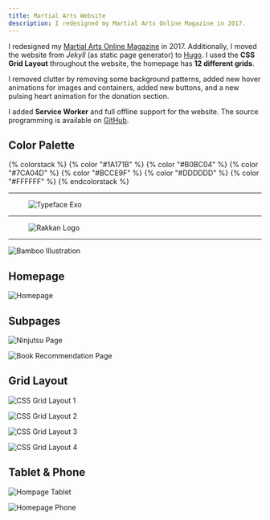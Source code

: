 ```yaml
---
title: Martial Arts Website
description: I redesigned my Martial Arts Online Magazine in 2017.
---
```


I redesigned my [Martial Arts Online Magazine](https://www.kogakure.de/) in 2017. Additionally, I moved the website from _Jekyll_ (as static page generator) to [Hugo](http://gohugo.io/). I used the **CSS Grid Layout** throughout the website, the homepage has **12 different grids**.

I removed clutter by removing some background patterns, added new hover animations for images and containers, added new buttons, and a new pulsing heart animation for the donation section.

I added **Service Worker** and full offline support for the website. The source programming is available on [GitHub](https://github.com/kogakure/website-hugo-kogakure.de).

## Color Palette

{% colorstack %}
{% color "#1A171B" %}
{% color "#B0BC04" %}
{% color "#7CA04D" %}
{% color "#BCCE9F" %}
{% color "#DDDDDD" %}
{% color "#FFFFFF" %}
{% endcolorstack %}

---

<figure class="light image-shadow">

![Typeface Exo](./images/kogakure-v8-typeface.svg)

</figure>

---

<figure class="light image-shadow">

![Rakkan Logo](./images/kogakure-v8-logo.svg)

</figure>

---

![Bamboo Illustration](./images/kogakure-v8-illustration.jpg)

## Homepage

![Homepage](./images/kogakure-v8-homepage.jpg)

## Subpages

<div class="projects-detail-medium">

![Ninjutsu Page](./images/kogakure-v8-ninjutsu.jpg)

![Book Recommendation Page](./images/kogakure-v8-recommendations.jpg)

</div>

## Grid Layout

<div class="projects-detail-medium">

![CSS Grid Layout 1](./images/kogakure-v8-css-grid-1.jpg)

![CSS Grid Layout 2](./images/kogakure-v8-css-grid-2.jpg)

![CSS Grid Layout 3](./images/kogakure-v8-css-grid-3.jpg)

![CSS Grid Layout 4](./images/kogakure-v8-css-grid-4.jpg)

</div>

## Tablet & Phone

<div class="projects-detail-medium">

![Hompage Tablet](./images/kogakure-v8-tablet.png)

![Homepage Phone](./images/kogakure-v8-phone.png)

</div>
